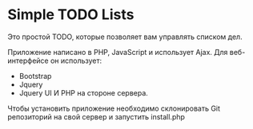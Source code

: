 # Simple TODO Lists
Это простой TODO, которые позволяет вам управлять списком дел.

Приложение написано в PHP, JavaScript и использует Ajax.
Для веб-интерфейсе он использует:
- Bootstrap
- Jquery
- Jquery UI
И PHP на стороне сервера.

Чтобы установить приложение необходимо склонировать Git репозиторий на свой сервер и запустить install.php

